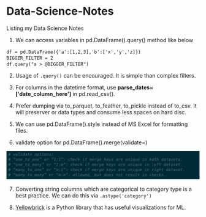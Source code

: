 # Data-Science-Notes
Listing my Data Science Notes

1) We can access variables in pd.DataFrame().query() method like below

```
df = pd.DataFrame({'a':[1,2,3],'b':['x','y','z]})
BIGGER_FILTER = 2
df.query("a > @BIGGER_FILTER")
```

2) Usage of `.query()` can be encouraged. It is simple than complex filters.

3) For columns in the datetime format, use **parse_dates=['date_column_here']** in pd.read_csv().

4) Prefer dumping via to_parquet, to_feather, to_pickle instead of to_csv. It will preserver or data types and consume less spaces on hard disc.

5) We can use pd.DataFrame().style instead of MS Excel for formatting files.

6) validate option for pd.DataFrame().merge(validate=)

![merge_validate](./images/001.png)

7) Converting string columns which are categorical to category type is a best practice. We can do this via `.astype('category')`

8) [Yellowbrick](https://github.com/DistrictDataLabs/yellowbrick) is a Python library that has useful visualizations for ML.


